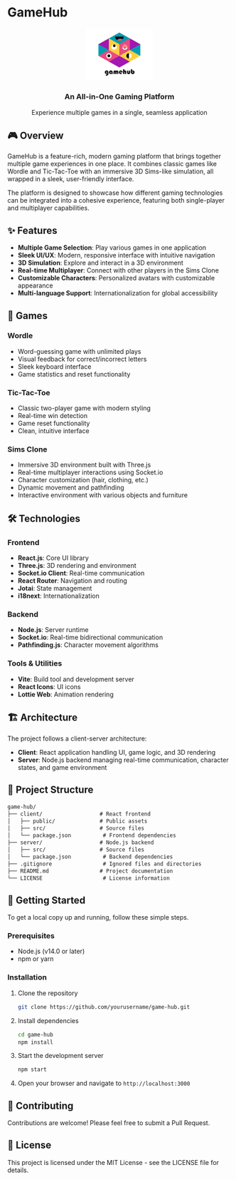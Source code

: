 # GameHub

<div align="center">
  <img src="client/public/favicon.png" alt="GameHub Logo" width="150" />
  <h3>An All-in-One Gaming Platform</h3>
  <p>Experience multiple games in a single, seamless application</p>
</div>

## 🎮 Overview

GameHub is a feature-rich, modern gaming platform that brings together multiple game experiences in one place. It combines classic games like Wordle and Tic-Tac-Toe with an immersive 3D Sims-like simulation, all wrapped in a sleek, user-friendly interface.

The platform is designed to showcase how different gaming technologies can be integrated into a cohesive experience, featuring both single-player and multiplayer capabilities.

## ✨ Features

- **Multiple Game Selection**: Play various games in one application
- **Sleek UI/UX**: Modern, responsive interface with intuitive navigation
- **3D Simulation**: Explore and interact in a 3D environment
- **Real-time Multiplayer**: Connect with other players in the Sims Clone
- **Customizable Characters**: Personalized avatars with customizable appearance
- **Multi-language Support**: Internationalization for global accessibility

## 🎯 Games

### Wordle
- Word-guessing game with unlimited plays
- Visual feedback for correct/incorrect letters
- Sleek keyboard interface
- Game statistics and reset functionality

### Tic-Tac-Toe
- Classic two-player game with modern styling
- Real-time win detection
- Game reset functionality
- Clean, intuitive interface

### Sims Clone
- Immersive 3D environment built with Three.js
- Real-time multiplayer interactions using Socket.io
- Character customization (hair, clothing, etc.)
- Dynamic movement and pathfinding
- Interactive environment with various objects and furniture

## 🛠️ Technologies

### Frontend
- **React.js**: Core UI library
- **Three.js**: 3D rendering and environment
- **Socket.io Client**: Real-time communication
- **React Router**: Navigation and routing
- **Jotai**: State management
- **i18next**: Internationalization

### Backend
- **Node.js**: Server runtime
- **Socket.io**: Real-time bidirectional communication
- **Pathfinding.js**: Character movement algorithms

### Tools & Utilities
- **Vite**: Build tool and development server
- **React Icons**: UI icons
- **Lottie Web**: Animation rendering

## 🏗️ Architecture

The project follows a client-server architecture:

- **Client**: React application handling UI, game logic, and 3D rendering
- **Server**: Node.js backend managing real-time communication, character states, and game environment

## 📂 Project Structure

```
game-hub/
├── client/                  # React frontend
│   ├── public/              # Public assets
│   ├── src/                 # Source files
│   └── package.json          # Frontend dependencies
├── server/                  # Node.js backend
│   ├── src/                 # Source files
│   └── package.json          # Backend dependencies
├── .gitignore                # Ignored files and directories
├── README.md                # Project documentation
└── LICENSE                   # License information
```

## 🚀 Getting Started

To get a local copy up and running, follow these simple steps.

### Prerequisites

- Node.js (v14.0 or later)
- npm or yarn

### Installation

1. Clone the repository

   ```bash
   git clone https://github.com/yourusername/game-hub.git
   ```

2. Install dependencies

   ```bash
   cd game-hub
   npm install
   ```

3. Start the development server

   ```bash
   npm start
   ```

4. Open your browser and navigate to `http://localhost:3000`

## 🤝 Contributing

Contributions are welcome! Please feel free to submit a Pull Request.

## 📄 License

This project is licensed under the MIT License - see the LICENSE file for details.